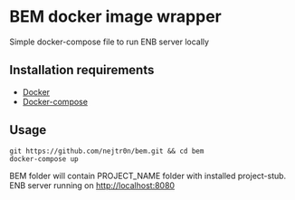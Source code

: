 # BEM docker image wrapper

Simple docker-compose file to run ENB server locally


## Installation requirements

* [Docker](https://github.com/docker/docker) 
* [Docker-compose](https://github.com/docker/compose)

## Usage
```
git https://github.com/nejtr0n/bem.git && cd bem
docker-compose up
```

BEM folder will contain PROJECT_NAME folder with installed project-stub.
ENB server running on [http://localhost:8080](http://localhost:8080)
